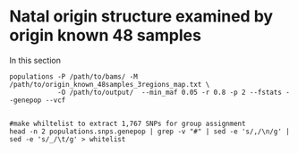 # Natal origin structure examined by origin known 48 samples 

In this section

```
populations -P /path/to/bams/ -M /path/to/origin_known_48samples_3regions_map.txt \
            -O /path/to/output/  --min_maf 0.05 -r 0.8 -p 2 --fstats --genepop --vcf
            
            
#make whiltelist to extract 1,767 SNPs for group assignment
head -n 2 populations.snps.genepop | grep -v "#" | sed -e 's/,/\n/g' | sed -e 's/_/\t/g' > whitelist

```

